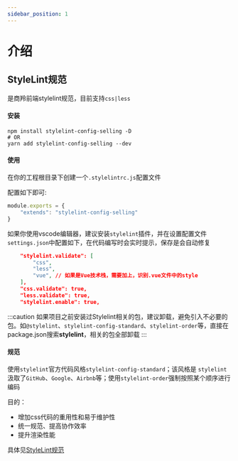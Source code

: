 ```yaml
---
sidebar_position: 1
---
```

# 介绍
## StyleLint规范
是商羚前端stylelint规范，目前支持`css|less`
#### 安装
```shell
npm install stylelint-config-selling -D
# OR
yarn add stylelint-config-selling --dev
```
#### 使用
在你的工程根目录下创建一个`.stylelintrc.js`配置文件

配置如下即可:
```js
module.exports = {
    "extends": "stylelint-config-selling"
}
```

如果你使用vscode编辑器，建议安装`stylelint`插件，并在设置配置文件`settings.json`中配置如下，在代码编写时会实时提示，保存是会自动修复
```json
    "stylelint.validate": [
        "css",
        "less",
        "vue", // 如果是Vue技术栈，需要加上，识别.vue文件中的style
    ],
    "css.validate": true,
    "less.validate": true,
    "stylelint.enable": true,
```
:::caution
如果项目之前安装过Stylelint相关的包，建议卸载，避免引入不必要的包。如`@stylelint`、`stylelint-config-standard`、`stylelint-order`等，直接在package.json搜索**stylelint**，相关的包全部卸载
:::
#### 规范

使用`stylelint`官方代码风格`stylelint-config-standard`；该风格是 `stylelint`汲取了`GitHub`、`Google`、`Airbnb`等；使用`stylelint-order`强制按照某个顺序进行编码

目的：
- 增加css代码的重用性和易于维护性
- 统一规范、提高协作效率
- 提升渲染性能

具体见[StyleLint规范](../style/rules/at-rule)


